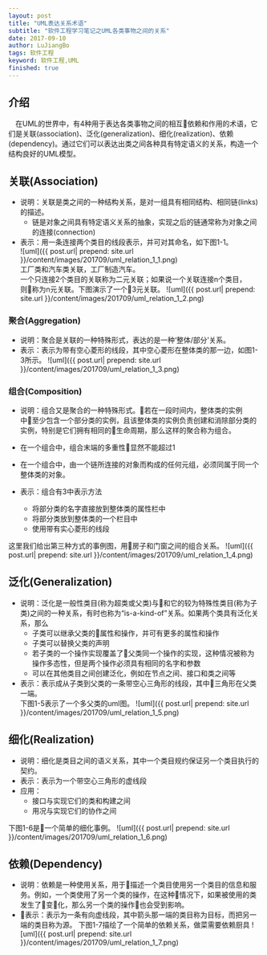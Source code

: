 ```yaml
---
layout: post
title: "UML表达关系术语"
subtitle: "软件工程学习笔记之UML各类事物之间的关系"
date: 2017-09-10
author: LuJiangBo
tags: 软件工程
keyword: 软件工程,UML
finished: true
---
```



##  介绍
　在UML的世界中，有4种用于表达各类事物之间的相互依赖和作用的术语，它们是关联(association)、泛化(generalization)、细化(realization)、依赖(dependency)。通过它们可以表达出类之间各种具有特定语义的关系，构造一个结构良好的UML模型。

## 关联(Association)  
* 说明：关联是类之间的一种结构关系，是对一组具有相同结构、相同链(links)的描述。   
    * 链是对象之间具有特定语义关系的抽象，实现之后的链通常称为对象之间的连接(connection)
* 表示：用一条连接两个类目的线段表示，并可对其命名，如下图1-1。  
![uml]({{ post.url| prepend: site.url  }}/content/images/201709/uml_relation_1_1.png)  
工厂类和汽车类关联，工厂制造汽车。   
一个只连接2个类目的关联称为二元关联；如果说一个关联连接n个类目，则称为n元关联。下图演示了一个3元关联。
![uml]({{ post.url| prepend: site.url  }}/content/images/201709/uml_relation_1_2.png)  

### 聚合(Aggregation)
* 说明：聚合是关联的一种特殊形式，表达的是一种‘整体/部分’关系。  
* 表示：表示为带有空心菱形的线段，其中空心菱形在整体类的那一边，如图1-3所示。
![uml]({{ post.url| prepend: site.url  }}/content/images/201709/uml_relation_1_3.png)  

### 组合(Composition)
* 说明：组合又是聚合的一种特殊形式。若在一段时间内，整体类的实例中至少包含一个部分类的实例，且该整体类的实例负责创建和消除部分类的实例，特别是它们拥有相同的生命周期，那么这样的聚合称为组合。  
* 在一个组合中，组合末端的多重性显然不能超过1
* 在一个组合中，由一个链所连接的对象而构成的任何元组，必须同属于同一个整体类的对象。  

* 表示：组合有3中表示方法    
    * 将部分类的名字直接放到整体类的属性栏中  
    * 将部分类放到整体类的一个栏目中  
    * 使用带有实心菱形的线段     

这里我们给出第三种方式的事例图，用房子和门窗之间的组合关系。
![uml]({{ post.url| prepend: site.url  }}/content/images/201709/uml_relation_1_4.png) 

## 泛化(Generalization)
* 说明：泛化是一般性类目(称为超类或父类)与和它的较为特殊性类目(称为子类)之间的一种关系，有时也称为“is-a-kind-of”关系。如果两个类具有泛化关系，那么  
    * 子类可以继承父类的属性和操作，并可有更多的属性和操作
    * 子类可以替换父类的声明
    * 若子类的一个操作实现覆盖了父类同一个操作的实现，这种情况被称为操作多态性，但是两个操作必须具有相同的名字和参数
    * 可以在其他类目之间创建泛化，例如在节点之间、接口和类之间等  
* 表示：表示成从子类到父类的一条带空心三角形的线段，其中三角形在父类一端。  
下图1-5表示了一个多父类的uml图。
![uml]({{ post.url| prepend: site.url  }}/content/images/201709/uml_relation_1_5.png) 

## 细化(Realization)
* 说明：细化是类目之间的语义关系，其中一个类目规约保证另一个类目执行的契约。  
* 表示：表示为一个带空心三角形的虚线段
* 应用：  
    * 接口与实现它们的类和构建之间
    * 用况与实现它们的协作之间    

下图1-6是一个简单的细化事例。
![uml]({{ post.url| prepend: site.url  }}/content/images/201709/uml_relation_1_6.png) 

## 依赖(Dependency)
* 说明：依赖是一种使用关系，用于描述一个类目使用另一个类目的信息和服务。例如，一个类使用了另一个类的操作，在这种情况下，如果被使用的类发生了变化，那么另一个类的操作也会受到影响。  
* 表示：表示为一条有向虚线段，其中箭头那一端的类目称为目标，而把另一端的类目称为源。
下图1-7描绘了一个简单的依赖关系，做菜需要依赖厨具
![uml]({{ post.url| prepend: site.url  }}/content/images/201709/uml_relation_1_7.png) 
 


